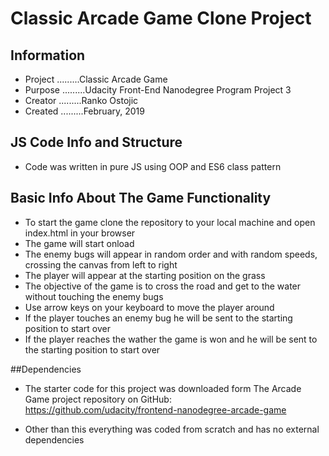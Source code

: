 # Classic Arcade Game Clone Project

## Information 

* Project .........Classic Arcade Game
* Purpose .........Udacity Front-End Nanodegree Program
                   Project 3
* Creator .........Ranko Ostojic
* Created .........February, 2019

## JS Code Info and Structure

* Code was written in pure JS using OOP and ES6 class pattern

## Basic Info About The Game Functionality

* To start the game clone the repository to your local machine and open index.html in your browser
* The game will start onload
* The enemy bugs will appear in random order and with random speeds, crossing the canvas from left to right
* The player will appear at the starting position on the grass
* The objective of the game is to cross the road and get to the water without touching the enemy bugs
* Use arrow keys on your keyboard to move the player around
* If the player touches an enemy bug he will be sent to the starting position to start over
* If the player reaches the wather the game is won and he will be sent to the starting position to start over 


##Dependencies

* The starter code for this project was downloaded form
  The Arcade Game project repository on GitHub:
  https://github.com/udacity/frontend-nanodegree-arcade-game

* Other than this everything was coded from scratch and has no external dependencies
